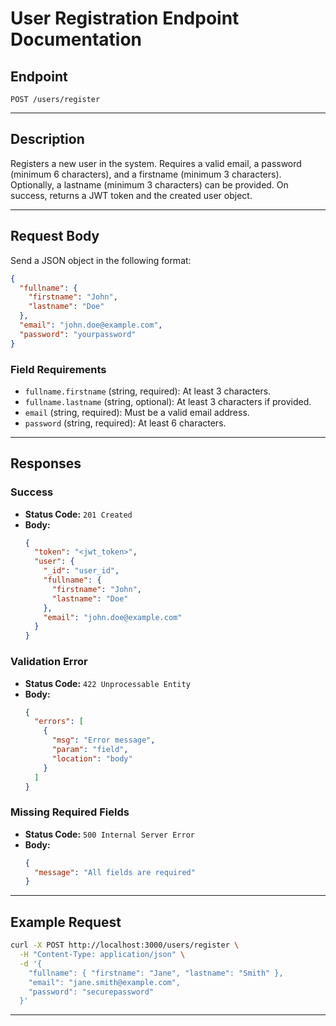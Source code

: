 # User Registration Endpoint Documentation

## Endpoint

`POST /users/register`

---

## Description

Registers a new user in the system. Requires a valid email, a password (minimum 6 characters), and a firstname (minimum 3 characters). Optionally, a lastname (minimum 3 characters) can be provided. On success, returns a JWT token and the created user object.

---

## Request Body

Send a JSON object in the following format:

```json
{
  "fullname": {
    "firstname": "John",
    "lastname": "Doe"
  },
  "email": "john.doe@example.com",
  "password": "yourpassword"
}
```

### Field Requirements

- `fullname.firstname` (string, required): At least 3 characters.
- `fullname.lastname` (string, optional): At least 3 characters if provided.
- `email` (string, required): Must be a valid email address.
- `password` (string, required): At least 6 characters.

---

## Responses

### Success

- **Status Code:** `201 Created`
- **Body:**
    ```json
    {
      "token": "<jwt_token>",
      "user": {
        "_id": "user_id",
        "fullname": {
          "firstname": "John",
          "lastname": "Doe"
        },
        "email": "john.doe@example.com"
      }
    }
    ```

### Validation Error

- **Status Code:** `422 Unprocessable Entity`
- **Body:**
    ```json
    {
      "errors": [
        {
          "msg": "Error message",
          "param": "field",
          "location": "body"
        }
      ]
    }
    ```

### Missing Required Fields

- **Status Code:** `500 Internal Server Error`
- **Body:**
    ```json
    {
      "message": "All fields are required"
    }
    ```

---

## Example Request

```bash
curl -X POST http://localhost:3000/users/register \
  -H "Content-Type: application/json" \
  -d '{
    "fullname": { "firstname": "Jane", "lastname": "Smith" },
    "email": "jane.smith@example.com",
    "password": "securepassword"
  }'
```

---